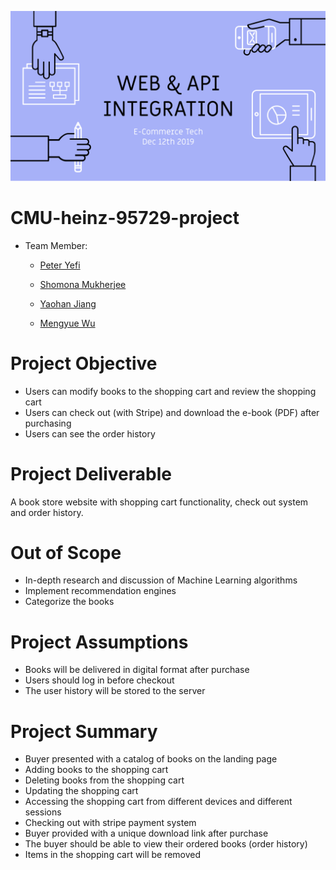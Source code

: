 ![header](design_flowcharts/header.png)

# CMU-heinz-95729-project

- Team Member:

  - [Peter Yefi](https://github.com/peteryefi)

  - [Shomona Mukherjee](https://github.com/Shomona)

  - [Yaohan Jiang](https://github.com/YaohanJA)

  - [Mengyue Wu](https://github.com/menyw)

    

# Project Objective

- Users can modify books to the shopping cart and review the shopping cart
- Users can check out (with Stripe) and download the e-book (PDF) after purchasing
- Users can see the order history



# Project Deliverable

A book store website with shopping cart functionality, check out system and order history.



# Out of Scope

- In-depth research and discussion of Machine Learning algorithms
- Implement recommendation engines
- Categorize the books



# Project Assumptions

- Books will be delivered in digital format after purchase
- Users should log in before checkout
- The user history will be stored to the server



# Project Summary

- Buyer presented with a catalog of books on the landing page
- Adding books to the shopping cart
- Deleting books from the shopping cart
- Updating the shopping cart
- Accessing the shopping cart from different devices and different sessions
- Checking out with stripe payment system
- Buyer provided with a unique download link after purchase
- The buyer should be able to view their ordered books (order history)
- Items in the shopping cart will be removed